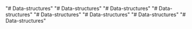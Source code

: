 "# Data-structures" 
"# Data-structures" 
"# Data-structures" 
"# Data-structures" 
"# Data-structures" 
"# Data-structures" 
"# Data-structures" 
"# Data-structures" 
